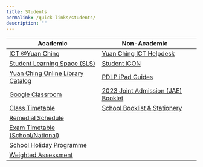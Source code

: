 ```yaml
---
title: Students
permalink: /quick-links/students/
description: ""
---
```

| Academic | Non-Academic | |
| -------- | -------- | -------- |
|[ICT @Yuan Ching](https://go.gov.sg/ycss-ict)     | [Yuan Ching ICT Helpdesk](https://go.gov.sg/yuanching-ict-helpdesk) | |  |
|[Student Learning Space (SLS)](https://www.learning.moe.edu.sg/sls/index.html)   | [Student iCON](https://workspace.google.com/dashboard) | |  |
|[Yuan Ching Online Library Catalog](https://schoolibrary.moe.edu.sg/yuanchingsec)    |[PDLP iPad Guides](https://go.gov.sg/ycs-pdlp-ipadguide) | |  |
| [Google Classroom](https://classroom.google.com/)    |[2023 Joint Admission (JAE) Booklet](/files/2023%20JAE%20Booklet_compressed2.pdf) | |  |
| [Class Timetable](/quick-links/for-students/school-daily-routines/class-timetable/) |[School Booklist & Stationery](/quick-links/for-students/school-booklist-n-stationery/) | | |
| [Remedial Schedule](/quick-links/for-students/school-daily-routines/remedials-schedule/)   |  | | |
| [Exam Timetable (School/National)](/quick-links/for-students/school-daily-routines/exam-timetable-school-national/)    | | | |
[School Holiday Programme](/quick-links/for-students/school-daily-routines/school-holiday-programme/)  | | | |
| [Weighted Assessment](/quick-links/for-students/school-daily-routines/weighted-assessment/)    | | | |